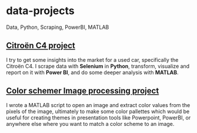 # data-projects
Data, Python, Scraping, PowerBI, MATLAB

## [Citroën C4 project](https://github.com/avaveriksen/data-projects/tree/main/citroen-c4-project)
I try to get some insights into the market for a used car, specifically the Citroën C4. I scrape data with **Selenium** in **Python**, transform, visualize and report on it with **Power BI**, and do some deeper analysis with **MATLAB**.

## [Color schemer Image processing project](https://github.com/avaveriksen/data-projects/tree/main/Image%20Processing)
I wrote a MATLAB script to open an image and extract color values from the pixels of the image, ultimately to make some color pallettes which would be useful for creating themes in presentation tools like Powerpoint, PowerBI, or anywhere else where you want to match a color scheme to an image.


